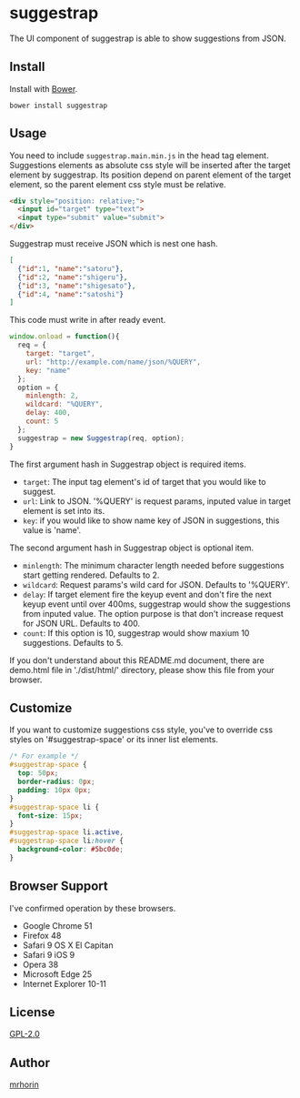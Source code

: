 # suggestrap
The UI component of suggestrap is able to show suggestions from JSON.
## Install
Install with [Bower](https://bower.io/).
```
bower install suggestrap
```
## Usage
You need to include `suggestrap.main.min.js` in the head tag element.  
Suggestions elements as absolute css style will be inserted after the target element by suggestrap. Its position depend on parent element of the target element, so the parent element css style must be relative.
```html
<div style="position: relative;">
  <input id="target" type="text">
  <input type="submit" value="submit">
</div>
```
Suggestrap must receive JSON which is nest one hash.
```json
[
  {"id":1, "name":"satoru"},
  {"id":2, "name":"shigeru"},
  {"id":3, "name":"shigesato"},
  {"id":4, "name":"satoshi"}
]
```  
This code must write in after ready event.  
```javascript
window.onload = function(){
  req = {
    target: "target",
    url: "http://example.com/name/json/%QUERY",
    key: "name"
  };
  option = {
    minlength: 2,
    wildcard: "%QUERY",
    delay: 400,
    count: 5
  };
  suggestrap = new Suggestrap(req, option);
}
```
The first argument hash in Suggestrap object is required items.
- `target`: The input tag element's id of target that you would like to suggest.
- `url`: Link to JSON. '%QUERY' is request params, inputed value in target element is set into its.
- `key`: if you would like to show name key of JSON in suggestions, this value is 'name'.

The second argument hash in Suggestrap object is optional item.
- `minlength`: The minimum character length needed before suggestions start getting rendered. Defaults to 2.
- `wildcard`: Request params's wild card for JSON. Defaults to '%QUERY'.
- `delay`: If target element fire the keyup event and don't fire the next keyup event until over 400ms, suggestrap would show the suggestions from inputed value. The  option purpose is that don't increase request for JSON URL. Defaults to 400.
- `count`: If this option is 10, suggestrap would show maxium 10 suggestions. Defaults to 5.

If you don't understand about this README.md document, there are demo.html file in './dist/html/' directory, please show this file from your browser.
## Customize
If you want to customize suggestions css style, you've to override css styles on '#suggestrap-space' or its inner list elements.
```css
/* For example */
#suggestrap-space {
  top: 50px;
  border-radius: 0px;
  padding: 10px 0px;
}
#suggestrap-space li {
  font-size: 15px;
}
#suggestrap-space li.active,
#suggestrap-space li:hover {
  background-color: #5bc0de;
}

```
## Browser Support
I've confirmed operation by these browsers.
- Google Chrome 51
- Firefox 48
- Safari 9 OS X El Capitan
- Safari 9 iOS 9
- Opera 38
- Microsoft Edge 25
- Internet Explorer 10-11

## License
[GPL-2.0](https://opensource.org/licenses/GPL-2.0)

## Author
[mrhorin](https://github.com/mrhorin)
